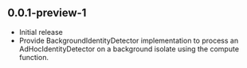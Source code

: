 ## 0.0.1-preview-1
* Initial release
* Provide BackgroundIdentityDetector implementation to process an AdHocIdentityDetector on a background isolate using the compute function.
